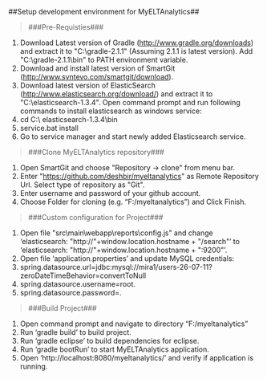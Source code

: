 ##Setup development environment for MyELTAnalytics##

>###Pre-Requisties###

1. Download Latest version of Gradle (http://www.gradle.org/downloads) and extract it to "C:\gradle-2.1.1" (Assuming 2.1.1 is latest version). Add  "C:\gradle-2.1.1\bin" to PATH environment variable.
2. Download and install latest version of SmartGit (http://www.syntevo.com/smartgit/download).
3. Download latest version of ElasticSearch (http://www.elasticsearch.org/download/) and extract it to "C:\elasticsearch-1.3.4". Open command prompt and run following commands to install elasticsearch as windows service:
  1.  cd C:\ elasticsearch-1.3.4\bin
  2.	service.bat install
4.	Go to service manager and start newly added Elasticsearch service.

>###Clone MyELTAnalytics repository###

1. Open SmartGit and choose "Repository -> clone" from menu bar.
2. Enter "https://github.com/deshbir/myeltanalytics" as Remote Repository Url. Select type of repository as "Git".
3. Enter username and password of your github account.
4. Choose Folder for cloning (e.g. “F:/myeltanalytics”) and Click Finish.

>###Custom configuration for Project###

1. Open file "src\main\webapp\reports\config.js" and change ‘elasticsearch: "http://"+window.location.hostname + "/search"’ to ‘elasticsearch: "http://"+window.location.hostname + ":9200"’.
2. Open file ‘application.properties’ and update MySQL credentials: 
  1. spring.datasource.url=jdbc:mysql://mira1/users-26-07-11?zeroDateTimeBehavior=convertToNull
  2. spring.datasource.username=root.
  3. spring.datasource.password=. 

>###Build Project###

1. Open command prompt and navigate to directory “F:/myeltanalytics”
2. Run ‘gradle build’ to build project.
3. Run ‘gradle eclipse’ to build dependencies for eclipse.
4. Run ‘gradle bootRun’ to start MyELTAnalytics application.
5. Open ‘http://localhost:8080/myeltanalytics/’ and verify if application is running.

